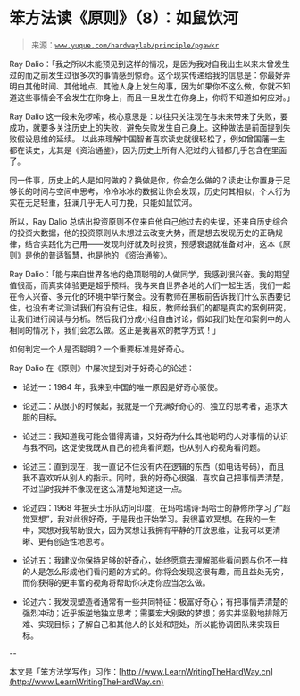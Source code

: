 # 笨方法读《原则》（8）：如鼠饮河

> 来源：[`www.yuque.com/hardwaylab/principle/pgawkr`](https://www.yuque.com/hardwaylab/principle/pgawkr)



Ray Dalio：「我之所以未能预见到这样的情况，是因为我对自我出生以来未曾发生过的而之前发生过很多次的事情感到惊奇。这个现实传递给我的信息是：你最好弄明白其他时间、其他地点、其他人身上发生的事，因为如果你不这么做，你就不知道这些事情会不会发生在你身上，而且一旦发生在你身上，你将不知道如何应对。」 

Ray Dalio 这一段未免啰嗦，核心意思是：以往只关注现在与未来带来了失败，要成功，就要多关注历史上的失败，避免失败发生自己身上。这种做法是前面提到失败假设思维的延续。 以此来理解中国智者喜欢读史就很轻松了，例如曾国藩一生都在读史，尤其是《资治通鉴》，因为历史上所有人犯过的大错都几乎包含在里面了。 

同一件事，历史上的人是如何做的？换做是你，你会怎么做的？读史让你置身于足够长的时间与空间中思考，冷冷冰冰的数据让你会发现，历史何其相似，个人行为实在无足轻重，狂澜几乎无人可力挽，只能如鼠饮河。 

所以，Ray Dalio 总结出投资原则不仅来自他自己他过去的失误，还来自历史综合的投资大数据，他的投资原则从未想过去改变大势，而是想去发现历史的正确规律，结合实践化为己用——发现利好就及时投资，预感衰退就准备对冲，这本《原则》是他的普适智慧，也是他的 《资治通鉴》。 

Ray Dalio：「能与来自世界各地的绝顶聪明的人做同学，我感到很兴奋。我的期望值很高，而真实体验更是超乎预料。我与来自世界各地的人们一起生活，我们一起在令人兴奋、多元化的环境中举行聚会。没有教师在黑板前告诉我们什么东西要记住，也没有考试测试我们有没有记住。相反，教师给我们的都是真实的案例研究，让我们进行阅读与分析。然后我们分成小组自由讨论，假如我们处在和案例中的人相同的情况下，我们会怎么做。这正是我喜欢的教学方式！」 

如何判定一个人是否聪明？一个重要标准是好奇心。 

Ray Dalio 在《原则》中屡次提到对于好奇心的论述： 

+   论述一：1984 年，我来到中国的唯一原因是好奇心驱使。 

+   论述二：从很小的时候起，我就是一个充满好奇心的、独立的思考者，追求大胆的目标。 

+   论述三：我知道我可能会错得离谱，又好奇为什么其他聪明的人对事情的认识与我不同，这促使我既从自己的视角看问题，也从别人的视角看问题。 

+   论述三：直到现在，我一直记不住没有内在逻辑的东西（如电话号码），而且我不喜欢听从别人的指示。同时，我的好奇心很强，喜欢自己把事情弄清楚，不过当时我并不像现在这么清楚地知道这一点。 

+   论述四：1968 年披头士乐队访问印度，在玛哈瑞诗·玛哈士的静修所学习了“超觉冥想”，我对此很好奇，于是我也开始学习。我很喜欢冥想。在我的一生中，冥想对我帮助很大，因为冥想让我拥有平静的开放思维，让我可以更清晰、更有创造性地思考。 

+   论述五：我建议你保持足够的好奇心，始终愿意去理解那些看问题与你不一样的人是怎么形成他们看问题的方式的。你将会发现这很有趣，而且益处无穷，而你获得的更丰富的视角将帮助你决定你应当怎么做。 

+   论述六：我发现塑造者通常有一些共同特征：极富好奇心；有把事情弄清楚的强烈冲动；近乎叛逆地独立思考；需要宏大别致的梦想；务实并坚毅地排除万难、实现目标；了解自己和其他人的长处和短处，所以能协调团队来实现目标。 

-- 

本文是「笨方法学写作」习作：[http://www.LearnWritingTheHardWay.cn](http://www.LearnWritingTheHardWay.cn)